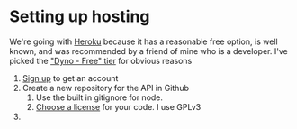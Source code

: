 # Setting up hosting
We're going with [Heroku](https://www.heroku.com/) because it has a reasonable free option, is well known, and was recommended by a friend of mine who is a developer. I've picked the ["Dyno - Free" tier](https://www.heroku.com/pricing/estimates/9574841637168e0bae1a98a563f604aab6853020e85e56ffa73a910acc2a5c40) for obvious reasons

1. [Sign up](https://signup.heroku.com/) to get an account
1. Create a new repository for the API in Github
    1. Use the built in gitignore for node.
    1. [Choose a license](https://choosealicense.com/) for your code. I use GPLv3
1. 